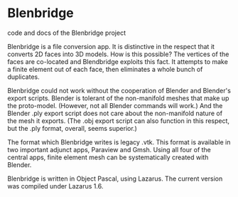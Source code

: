 # Blenbridge
code and docs of the Blenbridge project

Blenbridge is a file conversion app. It is distinctive in the respect that it converts 2D faces
into 3D models. How is this possible? The vertices of the faces are co-located and Blendbridge
exploits this fact. It attempts to make a finite element out of each face, then eliminates a
whole bunch of duplicates. 

Blenbridge could not work without the cooperation of Blender and Blender's export scripts. Blender
is tolerant of the non-manifold meshes that make up the proto-model. (However, not all Blender 
commands will work.) And the Blender .ply export script does not care about the non-manifold nature of
the mesh it exports. (The .obj export script can also function in this respect, but the .ply
format, overall, seems superior.)

The format which Blenbridge writes is legacy .vtk. This format is available in two important
adjunct apps, Paraview and Gmsh. Using all four of the central apps, finite element mesh can be
systematically created with Blender.

Blenbridge is written in Object Pascal, using Lazarus. The current version was compiled under
Lazarus 1.6.


